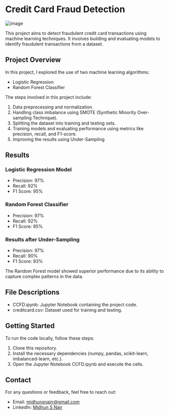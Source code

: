 # Credit Card Fraud Detection
![image](https://github.com/Midhun-S-Nair/AspireNex/assets/167676461/3b03779a-6903-4e9a-8450-8b469ce83f7e)


This project aims to detect fraudulent credit card transactions using machine learning techniques. It involves building and evaluating models to identify fraudulent transactions from a dataset.

## Project Overview

In this project, I explored the use of two machine learning algorithms:
- Logistic Regression
- Random Forest Classifier

The steps involved in this project include:
1. Data preprocessing and normalization.
2. Handling class imbalance using SMOTE (Synthetic Minority Over-sampling Technique).
3. Splitting the dataset into training and testing sets.
4. Training models and evaluating performance using metrics like precision, recall, and F1-score.
5. Improving the results using Under-Sampling

## Results

### Logistic Regression Model
- Precision: 97%
- Recall: 92%
- F1 Score: 95%

### Random Forest Classifier
- Precision: 97%
- Recall: 92%
- F1 Score: 95%

### Results after Under-Sampling
- Precision: 97%
- Recall: 90%
- F1 Score: 93%
  
The Random Forest model showed superior performance due to its ability to capture complex patterns in the data.

## File Descriptions

- CCFD.ipynb: Jupyter Notebook containing the project code.
- creditcard.csv: Dataset used for training and testing.

## Getting Started

To run the code locally, follow these steps:
1. Clone this repository.
2. Install the necessary dependencies (numpy, pandas, scikit-learn, imbalanced-learn, etc.).
3. Open the Jupyter Notebook CCFD.ipynb and execute the cells.

## Contact

For any questions or feedback, feel free to reach out:
- Email: midhunsnairr@gmail.com
- LinkedIn: [Midhun S Nair](https://linkedin.com/in/midhunsnair)

